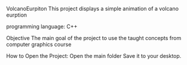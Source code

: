 VolcanoEurpiton
This project displays a simple animation of a volcano eurption

programming language:
C++

Objective
The main goal of the project to use the taught concepts from computer graphics course

How to Open the Project:
Open the main folder
Save it to your desktop.
